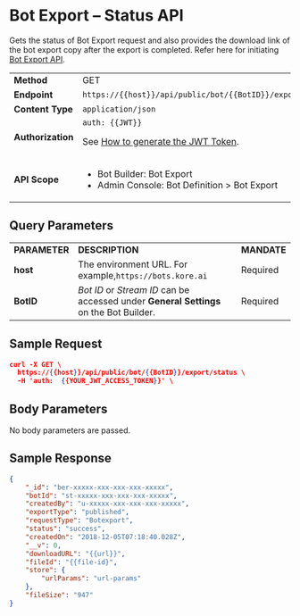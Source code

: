 # Bot Export – Status API

Gets the status of Bot Export request and also provides the download link of the bot export copy after the export is completed. Refer here for initiating [Bot Export API](../bot-export).

<table>
  <tr>
   <td><strong>Method</strong>
   </td>
   <td>GET
   </td>
  </tr>
  <tr>
   <td><strong>Endpoint</strong>
   </td>
   <td><code>https://{{host}}/api/public/bot/{{BotID}}/export/status</code>
   </td>
  </tr>
  <tr>
   <td><strong>Content Type</strong>
   </td>
   <td><code>application/json</code>
   </td>
  </tr>
  <tr>
   <td><strong>Authorization</strong>
   </td>
   <td><code>auth: {{JWT}}</code>
<p>
See <a href="../api-introduction/#generating-the-jwt-token">How to generate the JWT Token</a>.
   </td>
  </tr>
  <tr>
   <td><strong>API Scope</strong>
   </td>
   <td>
<ul>

<li>Bot Builder: Bot Export

<li>Admin Console: Bot Definition > Bot Export
</li>
</ul>
   </td>
  </tr>
</table>

## Query Parameters


<table>
  <tr>
   <td><strong>PARAMETER</strong>
   </td>
   <td><strong>DESCRIPTION</strong>
   </td>
   <td><strong>MANDATE</strong>
   </td>
  </tr>
  <tr>
   <td><strong>host</strong>
   </td>
   <td>The environment URL. For example,<code>https://bots.kore.ai</code>
   </td>
   <td>Required
   </td>
  </tr>
  <tr>
   <td><strong>BotID</strong>
   </td>
   <td><em>Bot ID</em> or <em>Stream ID</em> can be accessed under <strong>General Settings</strong> on the Bot Builder.
   </td>
   <td>Required
   </td>
  </tr>
</table>


## Sample Request


```json
curl -X GET \ 
  https://{{host}}/api/public/bot/{{BotID}}/export/status \
  -H 'auth:  {{YOUR_JWT_ACCESS_TOKEN}}' \
```

## Body Parameters

No body parameters are passed.

## Sample Response

```json
{
    "_id": "ber-xxxxx-xxx-xxx-xxx-xxxxx",
    "botId": "st-xxxxx-xxx-xxx-xxx-xxxxx",
    "createdBy": "u-xxxxx-xxx-xxx-xxx-xxxxx",
    "exportType": "published",
    "requestType": "Botexport",
    "status": "success",
    "createdOn": "2018-12-05T07:18:40.028Z",
    "__v": 0,
    "downloadURL": "{{url}}",
    "fileId": "{{file-id}",
    "store": {
        "urlParams": "url-params"
    },
    "fileSize": "947"
}

